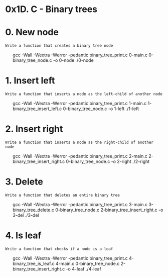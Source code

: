 # 0x1D. C - Binary trees


# 0. New node

    Write a function that creates a binary tree node
<ul>
        gcc -Wall -Wextra -Werror -pedantic binary_tree_print.c 0-main.c 0-binary_tree_node.c -o 0-node
        ./0-node
</ul>



# 1. Insert left

    Write a function that inserts a node as the left-child of another node

<ul>
    gcc -Wall -Wextra -Werror -pedantic binary_tree_print.c 1-main.c 1-binary_tree_insert_left.c 0-binary_tree_node.c -o 1-left        
    ./1-left
</ul>

# 2. Insert right


    Write a function that inserts a node as the right-child of another node



<ul>
    gcc -Wall -Wextra -Werror -pedantic binary_tree_print.c 2-main.c 2-binary_tree_insert_right.c 0-binary_tree_node.c -o 2-right
    ./2-right   
</ul>

# 3. Delete


    Write a function that deletes an entire binary tree

<ul>
    gcc -Wall -Wextra -Werror -pedantic binary_tree_print.c 3-main.c 3-binary_tree_delete.c 0-binary_tree_node.c 2-binary_tree_insert_right.c -o 3-del
    ./3-del
</ul>

# 4. Is leaf


    Write a function that checks if a node is a leaf


<ul>
    gcc -Wall -Wextra -Werror -pedantic binary_tree_print.c 4-binary_tree_is_leaf.c 4-main.c 0-binary_tree_node.c 2-binary_tree_insert_right.c -o 4-leaf
    ./4-leaf
</ul>


